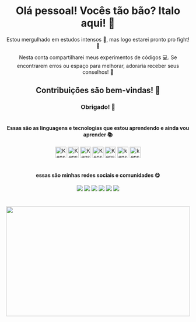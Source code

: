 <h1 align="center">Olá pessoal! Vocês tão bão? Italo aqui! 👋</h1>
<div align="center">
Estou mergulhado em estudos intensos 📖, mas logo estarei pronto pro fight! 🎉

Nesta conta compartilharei meus experimentos de códigos 💻. Se encontrarem erros ou espaço para melhorar, adoraria receber seus conselhos! 🤔

## Contribuições são bem-vindas! 🤝

### Obrigado! 🙏
</div>

#

<h4 align="center">Essas são as linguagens e tecnologias que estou aprendendo e ainda vou aprender 📚</h4>
<div align="center">
  <img align="center" alt="Kenshin html5" height="30" width="auto" src="https://img.shields.io/badge/HTML5-E34F26?style=for-the-badge&logo=html5&logoColor=white">
<img align="center" alt="Kenshin css3" height="30" width="auto" src="https://img.shields.io/badge/CSS-239120?&style=for-the-badge&logo=css3&logoColor=white">
<img align="center" alt="Kenshin javascript" height="30" width="auto" src="https://img.shields.io/badge/JavaScript-F7DF1E?style=for-the-badge&logo=javascript&logoColor=black">
<img align="center" alt="Kenshin San typescript" height="30" width="auto" src="https://img.shields.io/badge/TypeScript-007ACC?style=for-the-badge&logo=typescript&logoColor=white" />
<img align="center" alt="Kenshin san react" height="30" width="auto" src="https://img.shields.io/badge/React-20232A?style=for-the-badge&logo=react&logoColor=61DAFB" />
<img align="center" alt="kenshin angular" height="30" width="auto"  src="https://img.shields.io/badge/Angular-DD0031?style=for-the-badge&logo=angular&logoColor=white"/>
<img align="center" alt="kenshin java" height="30" width="auto" src="https://img.shields.io/badge/Java-ED8B00?style=for-the-badge&logo=openjdk&logoColor=white" />
</div>

#

<h4 align="center">essas são minhas redes sociais e comunidades 😋</h4>

<div align="center"> 
<a href="https://youtube.com/@kenshin-seigi?si=UzUtOO-FH1-8KpCq" target="_blank"><img src="https://img.shields.io/badge/YouTube-FF0000?style=for-the-badge&logo=youtube&logoColor=white" target="_blank"></a>
<a href="https://discord.gg/yGFxBgzu" target="_blank"><img src="https://img.shields.io/badge/Discord-7289DA?style=for-the-badge&logo=discord&logoColor=white" target="_blank"></a>
<a href = "mailto:kenshin.seigi@gmail.com"><img src="https://img.shields.io/badge/Gmail-D14836?style=for-the-badge&logo=gmail&logoColor=white"></a>
<a href="https://geek-pantheon.tech/"><img src="https://img.shields.io/badge/Blogger-FF5722?style=for-the-badge&logo=blogger&logoColor=white"></a>
<a href="https://www.reddit.com/u/kenshin-seigi/s/xzqMOGfxDi">
  <img src="https://img.shields.io/badge/Reddit-FF4500?style=for-the-badge&logo=reddit&logoColor=white"></a>
  <a hreff="https://pin.it/6F6gPQFgJ">
    <img src="https://img.shields.io/badge/Pinterest-%23E60023.svg?&style=for-the-badge&logo=Pinterest&logoColor=white"></a>
</div>

#

<div>
  <a href="https://github.com/kenshin-seigi/github-readme-stats">
    <img height="300" width="100%" src="https://github-readme-stats.vercel.app/api?username=kenshin-seigi&show_icons=true&ring_color=ffffff&text_bold=true&rank_icon=github&bg_color=000000&title_color=dc143c&text_color=dc143c&icon_color=ffffff&border_color=dc143c&locale=pt-br" />
</a>
</div>
